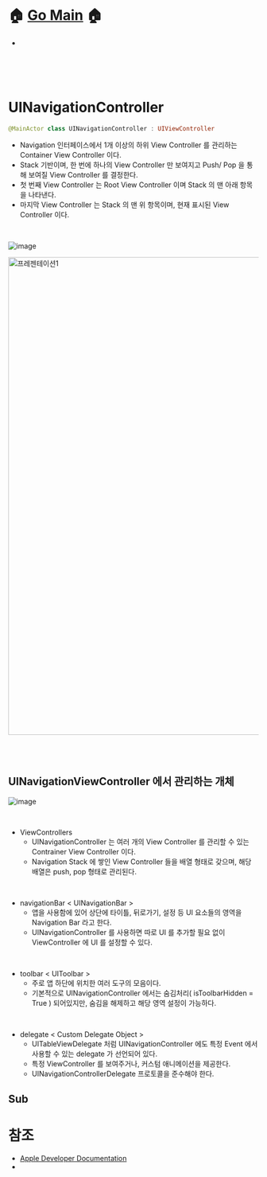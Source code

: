 # 🏠   [Go Main](https://github.com/Raccoon97/Swift/blob/main/README.md)   🏠
- []()


<br><br><br>

# UINavigationController
```swift
@MainActor class UINavigationController : UIViewController
```

- Navigation 인터페이스에서 1개 이상의 하위 View Controller 를 관리하는 Container View Controller 이다.
- Stack 기반이며, 한 번에 하나의 View Controller 만 보여지고 Push/ Pop 을 통해 보여질 View Controller 를 결정한다.
- 첫 번째 View Controller 는 Root View Controller 이며 Stack 의 맨 아래 항목을 나타낸다.
- 마지막 View Controller 는 Stack 의 맨 위 항목이며, 현재 표시된 View Controller 이다.

<br>

![image](https://user-images.githubusercontent.com/101554627/176487930-094feaca-9a90-45d7-a556-b8659c49073e.png)

<img width="960" alt="프레젠테이션1" src="https://user-images.githubusercontent.com/101554627/176492414-bd3bc7ca-fc33-473a-a7bf-6a92cc8f4aa8.png">

<br><br>

## UINavigationViewController 에서 관리하는 개체

![image](https://user-images.githubusercontent.com/101554627/176494081-c5fdcaaf-fe17-4e39-a964-cf394613209b.png)

<br>

- ViewControllers
  - UINavigationController 는 여러 개의 View Controller 를 관리할 수 있는 Contrainer View Controller 이다.
  - Navigation Stack 에 쌓인 View Controller 들을 배열 형태로 갖으며, 해당 배열은 push, pop 형태로 관리된다.

<br>

- navigationBar < UINavigationBar >
  - 앱을 사용함에 있어 상단에 타이틀, 뒤로가기, 설정 등 UI 요소들의 영역을 Navigation Bar 라고 한다.
  - UINavigationController 를 사용하면 따로 UI 를 추가할 필요 없이 ViewController 에 UI 를 설정할 수 있다.

<br>

- toolbar < UIToolbar >
  - 주로 앱 하단에 위치한 여러 도구의 모음이다.
  - 기본적으로 UINavigationController 에서는 숨김처리( isToolbarHidden = True ) 되어있지만, 숨김을 해제하고 해당 영역 설정이 가능하다.

<br>

- delegate < Custom Delegate Object >
  - UITableViewDelegate 처럼 UINavigationController 에도 특정 Event 에서 사용할 수 있는 delegate 가 선언되어 있다.
  - 특정 ViewController 를 보여주거나, 커스텀 애니메이션을 제공한다. 
  - UINavigationControllerDelegate 프로토콜을 준수해야 한다.



## Sub





# 참조
- [Apple Developer Documentation](https://developer.apple.com/documentation/uikit/uinavigationcontroller)
- []()
